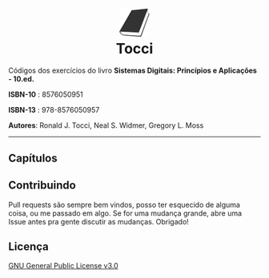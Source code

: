 <h1 align="center">
  <br>
  <a href="#"><img src="assets/book.png" alt="Just a simple book icon" width="60"></a>
  <br>
  Tocci
  <br>
</h1>

Códigos dos exercícios do livro **Sistemas Digitais: Princípios e Aplicações - 10.ed.**

**ISBN-10** : 8576050951

**ISBN-13** : 978-8576050957

**Autores**: Ronald J. Tocci, Neal S. Widmer, Gregory L. Moss

---

<!--
Exercícios foram adaptados para o [GNU Octave](https://www.gnu.org/software/octave/) e utilizei os pacotes: [`Control`](https://octave.sourceforge.io/control/index.html) e [`Signal`](https://octave.sourceforge.io/signal/index.html) que podem ser instala dos também diretamente pelo terminal do Octave:

Colocar aqui os comandos
Colocar também o link do ghdl.md
-->

## Capítulos

<!-- Colocar aqui os capítulos -->

## Contribuindo

Pull requests são sempre bem vindos, posso ter esquecido de alguma coisa, ou me passado em algo. Se for uma mudança grande, abre uma Issue antes pra gente discutir as mudanças. Obrigado!

## Licença

[GNU General Public License v3.0](LICENSE)
